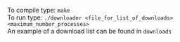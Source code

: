 To compile type:
<code>make</code>
<br>
To run type:
<code>./downloader <file_for_list_of_downloads> <maximum_number_processes></code>
<br>
An example of a download list can be found in <code>downloads</code>

